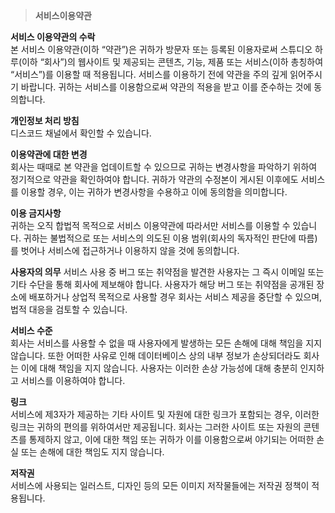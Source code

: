 > **서비스이용약관**

**서비스 이용약관의 수락**<br>
본 서비스 이용약관(이하 “약관”)은 귀하가 방문자 또는 등록된 이용자로써 스튜디오 하루(이하 “회사”)의 웹사이트 및 제공되는 콘텐츠, 기능, 제품 또는 서비스(이하 총칭하여 “서비스”)를 이용할 때 적용됩니다.
서비스를 이용하기 전에 약관을 주의 깊게 읽어주시기 바랍니다. 귀하는 서비스를 이용함으로써 약관의 적용을 받고 이를 준수하는 것에 동의합니다.

**개인정보 처리 방침**<br>
디스코드 채널에서 확인할 수 있습니다.

**이용약관에 대한 변경**<br>
회사는 때때로 본 약관을 업데이트할 수 있으므로 귀하는 변경사항을 파악하기 위하여 정기적으로 약관을 확인하여야 합니다.
귀하가 약관의 수정본이 게시된 이후에도 서비스를 이용할 경우, 이는 귀하가 변경사항을 수용하고 이에 동의함을 의미합니다.

**이용 금지사항**<br>
귀하는 오직 합법적 목적으로 서비스 이용약관에 따라서만 서비스를 이용할 수 있습니다. 귀하는 불법적으로 또는 서비스의 의도된 이용 범위(회사의 독자적인 판단에 따름)를 벗어나 서비스에 접근하거나 이용하지 않을 것에 동의합니다.

**사용자의 의무**
서비스 사용 중 버그 또는 취약점을 발견한 사용자는 그 즉시 이메일 또는 기타 수단을 통해 회사에 제보해야 합니다.
사용자가 해당 버그 또는 취약점을 공개된 장소에 배포하거나 상업적 목적으로 사용할 경우 회사는 서비스 제공을 중단할 수 있으며, 법적 대응을 검토할 수 있습니다.

**서비스 수준**<br>
회사는 서비스를 사용할 수 없을 때 사용자에게 발생하는 모든 손해에 대해 책임을 지지 않습니다.
또한 어떠한 사유로 인해 데이터베이스 상의 내부 정보가 손상되더라도 회사는 이에 대해 책임을 지지 않습니다.
사용자는 이러한 손상 가능성에 대해 충분히 인지하고 서비스를 이용하여야 합니다.

**링크**<br>
서비스에 제3자가 제공하는 기타 사이트 및 자원에 대한 링크가 포함되는 경우, 이러한 링크는 귀하의 편의를 위하여서만 제공됩니다. 회사는 그러한 사이트 또는 자원의 콘텐츠를 통제하지 않고, 이에 대한 책임 또는 귀하가 이를 이용함으로써 야기되는 어떠한 손실 또는 손해에 대한 책임도 지지 않습니다.

**저작권**<br>
서비스에 사용되는 일러스트, 디자인 등의 모든 이미지 저작물들에는 저작권 정책이 적용됩니다.
